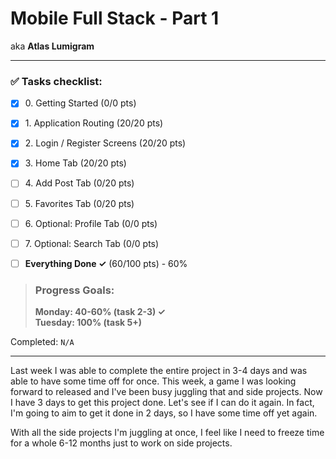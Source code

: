 # Mobile Full Stack - Part 1
aka **Atlas Lumigram**

----

### ✅ Tasks checklist:
- [X] ​0. Getting Started (0/0 pts)
- [X] ​1. Application Routing (20/20 pts)
- [X] ​2. Login / Register Screens (20/20 pts)
- [X] ​3. Home Tab (20/20 pts)
- [ ] ​4. Add Post Tab (0/20 pts)
- [ ] ​5. Favorites Tab (0/20 pts)
- [ ] ​6. Optional: Profile Tab (0/0 pts)
- [ ] ​7. Optional: Search Tab (0/0 pts)


- [ ] **Everything Done ✓** (60/100 pts) - 60%

>### Progress Goals:
><strong>Monday: 40-60% (task 2-3) ✓</strong>  
<strong>Tuesday: 100% (task 5+)</strong> 

Completed: `N/A`

---

Last week I was able to complete the entire project in 3-4 days and was able to have some time off for once.
This week, a game I was looking forward to released and I've been busy juggling that and side projects.
Now I have 3 days to get this project done. Let's see if I can do it again. In fact, I'm going to aim to
get it done in 2 days, so I have some time off yet again.

With all the side projects I'm juggling at once, I feel like I need to freeze
time for a whole 6-12 months just to work on side projects.